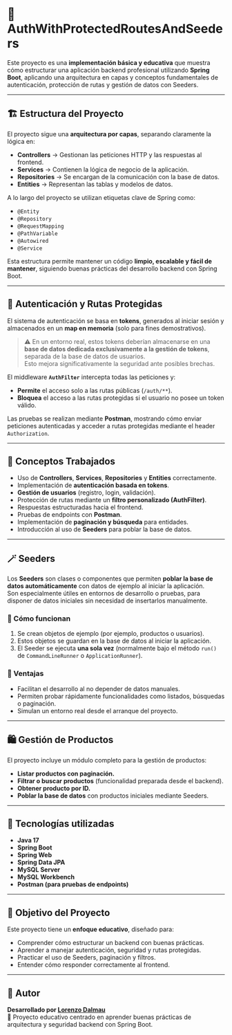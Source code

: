 # 🧩 AuthWithProtectedRoutesAndSeeders

Este proyecto es una **implementación básica y educativa** que muestra cómo estructurar una aplicación backend profesional utilizando **Spring Boot**, aplicando una arquitectura en capas y conceptos fundamentales de autenticación, protección de rutas y gestión de datos con Seeders.

---

## 🏗️ Estructura del Proyecto

El proyecto sigue una **arquitectura por capas**, separando claramente la lógica en:

- **Controllers** → Gestionan las peticiones HTTP y las respuestas al frontend.
- **Services** → Contienen la lógica de negocio de la aplicación.
- **Repositories** → Se encargan de la comunicación con la base de datos.
- **Entities** → Representan las tablas y modelos de datos.

A lo largo del proyecto se utilizan etiquetas clave de Spring como:
- `@Entity`
- `@Repository`
- `@RequestMapping`
- `@PathVariable`
- `@Autowired`
- `@Service`

Esta estructura permite mantener un código **limpio, escalable y fácil de mantener**, siguiendo buenas prácticas del desarrollo backend con Spring Boot.

---

## 🔐 Autenticación y Rutas Protegidas

El sistema de autenticación se basa en **tokens**, generados al iniciar sesión y almacenados en un **map en memoria** (solo para fines demostrativos).

> ⚠️ En un entorno real, estos tokens deberían almacenarse en una **base de datos dedicada exclusivamente a la gestión de tokens**, separada de la base de datos de usuarios.  
> Esto mejora significativamente la seguridad ante posibles brechas.

El middleware **`AuthFilter`** intercepta todas las peticiones y:
- **Permite** el acceso solo a las rutas públicas (`/auth/**`).
- **Bloquea** el acceso a las rutas protegidas si el usuario no posee un token válido.

Las pruebas se realizan mediante **Postman**, mostrando cómo enviar peticiones autenticadas y acceder a rutas protegidas mediante el header `Authorization`.

---

## 🧠 Conceptos Trabajados

- Uso de **Controllers**, **Services**, **Repositories** y **Entities** correctamente.
- Implementación de **autenticación basada en tokens**.
- **Gestión de usuarios** (registro, login, validación).
- Protección de rutas mediante un **filtro personalizado (AuthFilter)**.
- Respuestas estructuradas hacia el frontend.
- Pruebas de endpoints con **Postman**.
- Implementación de **paginación y búsqueda** para entidades.
- Introducción al uso de **Seeders** para poblar la base de datos.

---

## 🪄 Seeders

Los **Seeders** son clases o componentes que permiten **poblar la base de datos automáticamente** con datos de ejemplo al iniciar la aplicación.  
Son especialmente útiles en entornos de desarrollo o pruebas, para disponer de datos iniciales sin necesidad de insertarlos manualmente.

### 📘 Cómo funcionan
1. Se crean objetos de ejemplo (por ejemplo, productos o usuarios).
2. Estos objetos se guardan en la base de datos al iniciar la aplicación.
3. El Seeder se ejecuta **una sola vez** (normalmente bajo el método `run()` de `CommandLineRunner` o `ApplicationRunner`).

### 🧰 Ventajas
- Facilitan el desarrollo al no depender de datos manuales.
- Permiten probar rápidamente funcionalidades como listados, búsquedas o paginación.
- Simulan un entorno real desde el arranque del proyecto.

---

## 🛍️ Gestión de Productos

El proyecto incluye un módulo completo para la gestión de productos:
- **Listar productos con paginación.**
- **Filtrar o buscar productos** (funcionalidad preparada desde el backend).
- **Obtener producto por ID.**
- **Poblar la base de datos** con productos iniciales mediante Seeders.

---

## 🚀 Tecnologías utilizadas

- **Java 17**
- **Spring Boot**
- **Spring Web**
- **Spring Data JPA**
- **MySQL Server**
- **MySQL Workbench**
- **Postman (para pruebas de endpoints)**

---

## 🧩 Objetivo del Proyecto

Este proyecto tiene un **enfoque educativo**, diseñado para:
- Comprender cómo estructurar un backend con buenas prácticas.
- Aprender a manejar autenticación, seguridad y rutas protegidas.
- Practicar el uso de Seeders, paginación y filtros.
- Entender cómo responder correctamente al frontend.

---

## 💬 Autor

**Desarrollado por [Lorenzo Dalmau](https://github.com/LorenzoDalmaau)**  
📍 Proyecto educativo centrado en aprender buenas prácticas de arquitectura y seguridad backend con Spring Boot.

